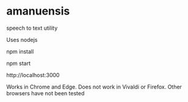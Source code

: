 # amanuensis
speech to text utility

Uses nodejs



npm install

npm start

http://localhost:3000


Works in Chrome and Edge. Does not work in Vivaldi or Firefox. Other browsers have not been tested